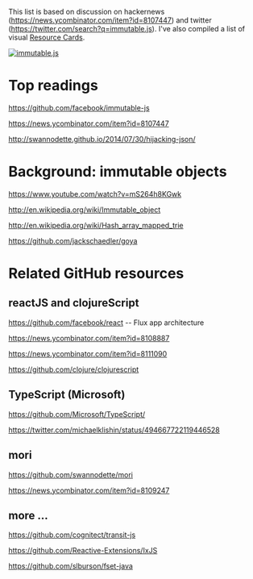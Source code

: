 This list is based on discussion on hackernews (https://news.ycombinator.com/item?id=8107447) and twitter (https://twitter.com/search?q=immutable.js). I've also compiled a list of visual [Resource Cards](http://awesomeport.memect.com/?tag=immutable-js).
 
 [![immutable.js](http://img.memect.com/WtpK6GG1ccHGU-rqpZHnZbmBBjs=/400x0/t/f2d773a3a6a4a7f208a3f9831ad4e1e8cd48882dda28e352aba20d53ea31a016)](http://awesomeport.memect.com/?tag=immutable-js)

# Top readings

 https://github.com/facebook/immutable-js

 https://news.ycombinator.com/item?id=8107447

 http://swannodette.github.io/2014/07/30/hijacking-json/

# Background: immutable objects
  https://www.youtube.com/watch?v=mS264h8KGwk

  http://en.wikipedia.org/wiki/Immutable_object

  http://en.wikipedia.org/wiki/Hash_array_mapped_trie

  https://github.com/jackschaedler/goya


# Related GitHub resources

## reactJS and clojureScript
 https://github.com/facebook/react  -- Flux app architecture

 https://news.ycombinator.com/item?id=8108887

 https://news.ycombinator.com/item?id=8111090

 https://github.com/clojure/clojurescript

## TypeScript (Microsoft)
 https://github.com/Microsoft/TypeScript/

 https://twitter.com/michaelklishin/status/494667722119446528

## mori
 https://github.com/swannodette/mori

 https://news.ycombinator.com/item?id=8109247

## more ...
 https://github.com/cognitect/transit-js

 https://github.com/Reactive-Extensions/IxJS

 https://github.com/slburson/fset-java
